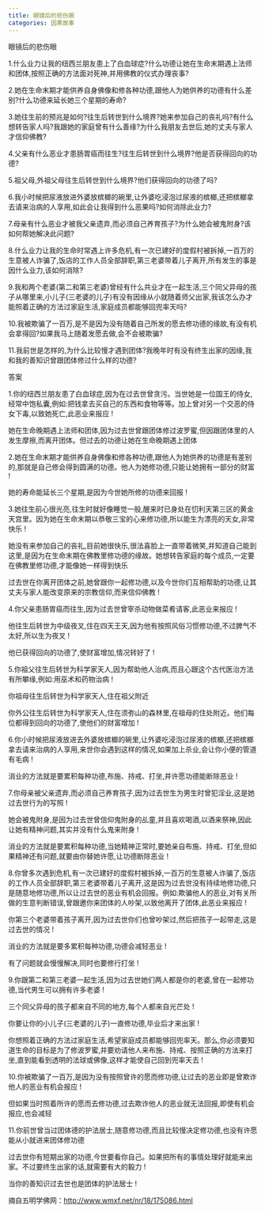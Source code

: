 ```yaml
---
title: 眼镜后的悲伤眼
categories: 因果故事
---
```




眼镜后的悲伤眼

1.什么业力让我的纽西兰朋友患上了白血球症?什么功德让她在生命末期遇上法师和团体,按照正确的方法面对死神,并用佛教的仪式办理丧事?

2.她在生命末期才能供养自身佛像和修各种功德,跟他人为她供养的功德有什么差别?什么功德来延长她三个星期的寿命?

3.她往生前的预兆是如何?往生后转世到什么境界?她来参加自己的丧礼吗?有什么想转告家人吗?我跟她的家庭曾有什么善缘?为什么我朋友去世后,她的丈夫与家人才信仰佛教?

4.父亲有什么恶业才患肠胃癌而往生?往生后转世到什么境界?他是否获得回向的功德?

5.祖父母,外祖父母往生后转世到什么境界?他们获得回向的功德了吗?

6.我小时候把尿液放进外婆放槟榔的碗里,让外婆吃浸泡过尿液的槟榔,还把槟榔拿去请来治病的人享用,如此会让我得到什么恶果吗?如何消除此业力?

7.母亲有什么恶业才被我父亲遗弃,而必须自己养育孩子?为什么她会被鬼附身?该如何帮她解决此问题?

8.什么业力让我的生命时常遇上许多危机,有一次已建好的度假村被拆掉,一百万的生意被人诈骗了,饭店的工作人员全部辞职,第三老婆带着儿子离开,所有发生的事是因什么业力,该如何消除?

9.我和两个老婆(第二和第三老婆)曾经有什么共业才在一起生活,三个同父异母的孩子从哪里来,小儿子(三老婆的儿子)有没有因缘从小就随着师父出家,我该怎么办才能照着正确的方法过家庭生活,家庭成员都能够回兜率天吗?

10.我被欺骗了一百万,是不是因为没有随着自己所发的愿去修功德的缘故,有没有机会拿得回?如果我马上随着发愿去做,会不会被欺骗?

11.我前世是怎样的,为什么比较慢才遇到团体?我晚年时有没有终生出家的因缘,我和我的善知识曾跟团体修过什么样的功德?

答案

1.你的纽西兰朋友患了白血球症,因为在过去世曾贪污。当世她是一位国王的侍女,经常中饱私囊,例如:把钱拿去买自己的东西和食物等等。加上曾对另一个交恶的侍女下毒,以致她死亡,此恶业来报应 !

她在生命晚期遇上法师和团体,因为过去世曾跟团体修过波罗蜜,但因跟团体里的人发生摩擦,而离开团体。但过去的功德让她在生命晚期遇上团体

2.她在生命末期才能供养自身佛像和修各种功德,跟他人为她供养的功德是有差别的,那就是自己修会得到圆满的功德。他人为她修功德,只能让她拥有一部分的财富 !

她的寿命能延长三个星期,是因为今世她所修的功德来回报 !

3.她往生前心很光亮,往生时就好像睡觉一般,醒来时已身处在忉利天第三区的黄金天宫里。因为她在生命末期以恭敬三宝的心来修功德,所以能生为漂亮的天女,非常快乐 !

她没有来参加自己的丧礼,目前她很快乐,很法喜脸上一直带着微笑,并知道自己能到这里,是因为在生命末期在佛教里修功德的缘故。她想转告家庭的每个成员,一定要在佛教里修功德,才能像她一样得到快乐

过去世在你离开团体之前,她曾跟你一起修功德,以及今世你们互相帮助的功德,让其丈夫与家人能改变原来的宗教信仰,而来信仰佛教 !

4.你父亲患肠胃癌而往生,因为过去世曾宰杀动物做菜肴请客,此恶业来报应 !

他往生后转世为中级夜叉,住在四天王天,因为他有按照风俗习惯修功德,不过脾气不太好,所以生为夜叉 !

他已获得回向的功德了,使财富增加,情况转好了 !

5.你祖父往生后转世为科学家天人,因为帮助他人治病,而且心跟这个古代医治方法有所攀缘,例如:用巫术和药物治病 !

你祖母往生后转世为科学家天人,住在祖父附近

你外公往生后转世为科学家天人,住在须弥山的森林里,在祖母的住处附近。他们每位都得到回向的功德了,使他们的财富增加 !

6.你小时候把尿液放进去外婆放槟榔的碗里,让外婆吃浸泡过尿液的槟榔,还把槟榔拿去请来治病的人享用,来世你会遇到这样的情况,如果加上杀业,会让你小便的管道有毛病 !

消业的方法就是要累积每种功德,布施、持戒、打坐,并许愿功德能断除恶业 !

7.你母亲被父亲遗弃,而必须自己养育孩子,因为过去世生为男生时曾犯淫业,这是她过去世行为的写照 !

她会被鬼附身,是因为过去世曾信仰鬼附身的乩童,并且喜欢喝酒,以酒来祭神,因此让她有精神问题,其实并没有什么鬼来附身 !

消业的方法就是要累积每种功德,当她精神正常时,要她亲自布施、持戒、打坐,但如果精神还有问题,就要由你替她许愿,让功德断除恶业 !

8.你曾多次遇到危机,有一次已建好的度假村被拆掉,一百万的生意被人诈骗了,饭店的工作人员全部辞职,第三老婆带着儿子离开,这是因为过去世没有持续地修功德,只是随意地修功德,所以让过去世的恶业有机会回报。例如:欺骗他人的恶业,对有关所做的生意判断错误,曾跟邀你来团体的人吵架,以致他离开了团体,此恶业来报应 !

你第三个老婆带着孩子离开,因为过去世你们也曾吵架过,然后把孩子一起带走,这是过去世的情况 !

消业的方法就是要多累积每种功德,功德会减轻恶业 !

有了问题就会慢慢解决,同时也要修行打坐 !

9.你跟第二和第三老婆一起生活,因为过去世她们两人都是你的老婆,曾在一起修功德,当代男生可以拥有许多老婆 !

三个同父异母的孩子都来自不同的地方,每个人都来自光芒处 !

你要让你的小儿子(三老婆的儿子)一直修功德,毕业后才来出家 !

你想照着正确的方法过家庭生活,希望家庭成员都能够回兜率天。那么,你必须要知道生命的目标是为了修波罗蜜,并要劝请他人来布施、持戒、按照正确的方法来打坐,直到能看到透明的法球或佛像,这样才能使自己回到兜率天去 !

10.你被欺骗了一百万,是因为没有按照曾许的愿而修功德,让过去的恶业即是曾欺诈他人的恶业有机会报应 !

但如果当时照着所许的愿而去修功德,过去欺诈他人的恶业就无法回报,即使有机会报应,也会减轻

11.你前世曾当过团体德的护法居士,随意修功德,而且比较慢决定修功德,也没有许愿能从小就进来团体修功德

过去世你有短期出家的功德,今世要看你自己。如果把所有的事情处理好就能来出家。不过要终生出家的话,就需要有大的毅力 !

当你的善知识过去世也是团体的护法居士 !

摘自五明学佛网：http://www.wmxf.net/nr/18/175086.html